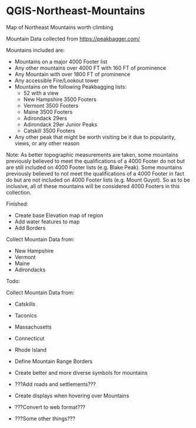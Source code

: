 # QGIS-Northeast-Mountains
Map of Northeast Mountains worth climbing

Mountain Data collected from https://peakbagger.com/

Mountains included are:
  - Mountains on a major 4000 Footer list
  - Any other mountains over 4000 FT with 160 FT of prominence
  - Any Mountain with over 1800 FT of prominence
  - Any accessible Fire/Lookout tower
  - Mountains on the following Peakbagging lists:
      - 52 with a view
      - New Hampshire 3500 Footers
      - Vermont 3500 Footers
      - Maine 3500 Footers
      - Adirondack 29ers
      - Adirondack 29er Junior Peaks
      - Catskill 3500 Footers  
  - Any other peak that might be worth visiting be it due to popularity, views, or any other reason
  
  Note: As better topographic measurements are taken, some mountains previously believed to meet the qualifications of a 4000 Footer do not but are still included on 4000 Footer lists (e.g. Blake Peak). Some mountains previously believed to not meet the qualifications of a 4000 Footer in fact do but are not included on 4000 Footer lists (e.g. Mount Guyot). So as to be inclusive, all of these mountains will be considered 4000 Footers in this collection.

Finished:
- Create base Elevation map of region
- Add water features to map
- Add Borders

Collect Mountain Data from:
  - New Hampshire
  - Vermont
  - Maine
  - Adirondacks

Todo:

Collect Mountain Data from:
  - Catskills
  - Taconics
  - Massachusetts
  - Connecticut
  - Rhode Island
  
- Define Mountain Range Borders
- Create better and more diverse symbols for mountains
- ???Add roads and settlements???
- Create displays when hovering over Mountains
- ???Convert to web format???
- ???Some other things???
